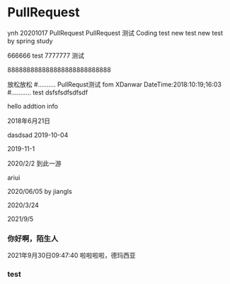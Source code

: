 # PullRequest
ynh 20201017 PullRequest
PullRequest 测试
Coding test
new test
new test by spring
study

666666
test
7777777
测试

888888888888888888888888888

放松放松
#..........
PullRequst测试 fom XDanwar
DateTime:2018:10:19;16:03
#...........
test
dsfsfsdfsdfsdf

hello
addtion info

2018年6月21日

dasdsad
2019-10-04

2019-11-1


2020/2/2 到此一游

ariui

2020/06/05 by jiangls

2020/3/24


2021/9/5

### 你好啊，陌生人
2021年9月30日09:47:40 啦啦啦啦，德玛西亚

### test
